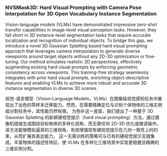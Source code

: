 ### NVSMask3D: Hard Visual Prompting with Camera Pose Interpolation for 3D Open Vocabulary Instance Segmentation

Vision-language models (VLMs) have demonstrated impressive zero-shot transfer capabilities in image-level visual perception tasks. However, they fall short in 3D instance-level segmentation tasks that require accurate localization and recognition of individual objects. To bridge this gap, we introduce a novel 3D Gaussian Splatting based hard visual prompting approach that leverages camera interpolation to generate diverse viewpoints around target objects without any 2D-3D optimization or fine-tuning. Our method simulates realistic 3D perspectives, effectively augmenting existing hard visual prompts by enforcing geometric consistency across viewpoints. This training-free strategy seamlessly integrates with prior hard visual prompts, enriching object-descriptive features and enabling VLMs to achieve more robust and accurate 3D instance segmentation in diverse 3D scenes.

视觉-语言模型（Vision-Language Models，VLMs）在图像级视觉感知任务中展现出了出色的零样本迁移能力。然而，在需要精确定位与识别个体物体的三维实例级分割任务中，其性能仍然有限。
为弥补这一差距，我们提出了一种基于 3D Gaussian Splatting 的新颖硬视觉提示（hard visual prompting）方法，通过摄像机插值生成围绕目标物体的多样化视角，而无需任何 2D-3D 优化或微调操作。该方法能够模拟逼真的三维视角，有效增强现有硬视觉提示在几何一致性上的约束，从而扩展其表达能力。
这一无需训练的策略可与已有的硬视觉提示无缝集成，丰富物体的描述性特征，使 VLMs 在多样化三维场景中实现更稳健且精确的三维实例分割。
